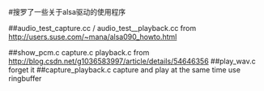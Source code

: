 #搜罗了一些关于alsa驱动的使用程序

##audio_test_capture.cc / audio_test__playback.cc
from http://users.suse.com/~mana/alsa090_howto.html

##show_pcm.c capture.c playback.c
from http://blog.csdn.net/g1036583997/article/details/54646356
##play_wav.c 
forget it 
##capture_playback.c
capture and play at the same time use ringbuffer 

